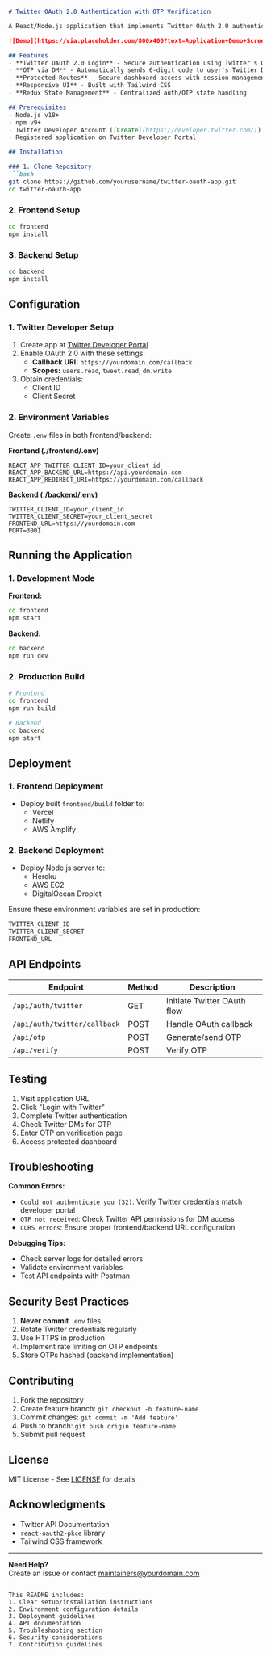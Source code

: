 ```markdown
# Twitter OAuth 2.0 Authentication with OTP Verification

A React/Node.js application that implements Twitter OAuth 2.0 authentication and sends a one-time password (OTP) via Twitter Direct Messages (DMs) for secure access.

![Demo](https://via.placeholder.com/800x400?text=Application+Demo+Screenshot) *Replace with actual screenshot*

## Features
- **Twitter OAuth 2.0 Login** - Secure authentication using Twitter's OAuth 2.0 PKCE flow
- **OTP via DM** - Automatically sends 6-digit code to user's Twitter DMs
- **Protected Routes** - Secure dashboard access with session management
- **Responsive UI** - Built with Tailwind CSS
- **Redux State Management** - Centralized auth/OTP state handling

## Prerequisites
- Node.js v18+ 
- npm v9+
- Twitter Developer Account ([Create](https://developer.twitter.com/))
- Registered application on Twitter Developer Portal

## Installation

### 1. Clone Repository
```bash
git clone https://github.com/yourusername/twitter-oauth-app.git
cd twitter-oauth-app
```

### 2. Frontend Setup
```bash
cd frontend
npm install
```

### 3. Backend Setup
```bash
cd backend
npm install
```

## Configuration

### 1. Twitter Developer Setup
1. Create app at [Twitter Developer Portal](https://developer.twitter.com/)
2. Enable OAuth 2.0 with these settings:
   - **Callback URI:** `https://yourdomain.com/callback`
   - **Scopes:** `users.read`, `tweet.read`, `dm.write`
3. Obtain credentials:
   - Client ID
   - Client Secret

### 2. Environment Variables
Create `.env` files in both frontend/backend:

**Frontend (./frontend/.env)**
```env
REACT_APP_TWITTER_CLIENT_ID=your_client_id
REACT_APP_BACKEND_URL=https://api.yourdomain.com
REACT_APP_REDIRECT_URI=https://yourdomain.com/callback
```

**Backend (./backend/.env)**
```env
TWITTER_CLIENT_ID=your_client_id
TWITTER_CLIENT_SECRET=your_client_secret
FRONTEND_URL=https://yourdomain.com
PORT=3001
```

## Running the Application

### 1. Development Mode
**Frontend:**
```bash
cd frontend
npm start
```

**Backend:**
```bash
cd backend
npm run dev
```

### 2. Production Build
```bash
# Frontend
cd frontend
npm run build

# Backend
cd backend
npm start
```

## Deployment

### 1. Frontend Deployment
- Deploy built `frontend/build` folder to:
  - Vercel
  - Netlify
  - AWS Amplify

### 2. Backend Deployment
- Deploy Node.js server to:
  - Heroku
  - AWS EC2
  - DigitalOcean Droplet

Ensure these environment variables are set in production:
```bash
TWITTER_CLIENT_ID
TWITTER_CLIENT_SECRET
FRONTEND_URL
```

## API Endpoints

| Endpoint | Method | Description |
|----------|--------|-------------|
| `/api/auth/twitter` | GET | Initiate Twitter OAuth flow |
| `/api/auth/twitter/callback` | POST | Handle OAuth callback |
| `/api/otp` | POST | Generate/send OTP |
| `/api/verify` | POST | Verify OTP |

## Testing
1. Visit application URL
2. Click "Login with Twitter"
3. Complete Twitter authentication
4. Check Twitter DMs for OTP
5. Enter OTP on verification page
6. Access protected dashboard

## Troubleshooting

**Common Errors:**
- `Could not authenticate you (32)`: Verify Twitter credentials match developer portal
- `OTP not received`: Check Twitter API permissions for DM access
- `CORS errors`: Ensure proper frontend/backend URL configuration

**Debugging Tips:**
- Check server logs for detailed errors
- Validate environment variables
- Test API endpoints with Postman

## Security Best Practices
1. **Never commit** `.env` files
2. Rotate Twitter credentials regularly
3. Use HTTPS in production
4. Implement rate limiting on OTP endpoints
5. Store OTPs hashed (backend implementation)

## Contributing
1. Fork the repository
2. Create feature branch: `git checkout -b feature-name`
3. Commit changes: `git commit -m 'Add feature'`
4. Push to branch: `git push origin feature-name`
5. Submit pull request

## License
MIT License - See [LICENSE](LICENSE) for details

## Acknowledgments
- Twitter API Documentation
- `react-oauth2-pkce` library
- Tailwind CSS framework

---

**Need Help?**  
Create an issue or contact maintainers@yourdomain.com
```

This README includes:
1. Clear setup/installation instructions
2. Environment configuration details
3. Deployment guidelines
4. API documentation
5. Troubleshooting section
6. Security considerations
7. Contribution guidelines